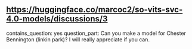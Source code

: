 ## https://huggingface.co/marcoc2/so-vits-svc-4.0-models/discussions/3

contains_question: yes
question_part: Can you make a model for Chester Bennington (linkin park)? I will really appreciate if you can.